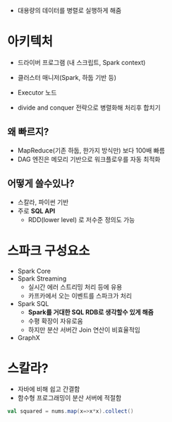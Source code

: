- 대용량의 데이터를 병렬로 실행하게 해줌
# 아키텍처
- 드라이버 프로그램 (내 스크립트, Spark context)
- 클러스터 매니저(Spark, 하둡 기반 등)
- Executor 노드

- divide and conquer 전략으로 병렬화해 처리후 합치기
## 왜 빠르지?
- MapReduce(기존 하둡, 한가지 방식만) 보다 100배 빠름
- DAG 엔진은 메모리 기반으로 워크플로우를 자동 최적화
## 어떻게 쓸수있나?
- 스칼라, 파이썬 기반
- 주로 **SQL API**
	- RDD(lower level) 로 저수준 정의도 가능
# 스파크 구성요소
- Spark Core
- Spark Streaming
	- 실시간 에러 스트리밍 처리 등에 유용
	- 카프카에서 오는 이벤트를 스파크가 처리
- Spark SQL
	- **Spark를 거대한 SQL RDB로 생각할수 있게 해줌**
	- 수평 확장이 자유로움
	- 하지만 분산 서버간 Join 연산이 비효율적임
- GraphX
# 스칼라?
- 자바에 비해 쉽고 간결함
- 함수형 프로그래밍이 분산 서버에 적절함

```scala
val squared = nums.map(x=>x*x).collect()
```